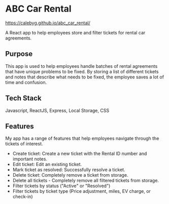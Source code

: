 # ABC Car Rental

https://calebyg.github.io/abc_car_rental/

A React app to help employees store and filter tickets for rental car agreements.

## Purpose

This app is used to help employees handle batches of rental agreements that have unique problems to be fixed. By storing a list of different tickets and notes that describe what needs to be fixed, the employee saves a lot of time and confusion.

## Tech Stack

Javascript, ReactJS, Express, Local Storage, CSS
 
## Features 

My app has a range of features that help employees navigate through the tickets of interest.

- Create ticket: Create a new ticket with the Rental ID number and important notes.
- Edit ticket: Edit an existing ticket.
- Mark ticket as resolved: Successfully resolve a ticket.
- Delete ticket: Completely remove a ticket from storage.
- Delete all tickets - Completely remove all filtered tickets from storage.
- Filter tickets by status ("Active" or "Resolved")
- Filter tickets by ticket type (Price adjustment, miles, EV charge, or check-in)
